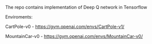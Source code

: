 The repo contains implementation of Deep Q network in Tensorflow


Enviroments:

CartPole-v0 - https://gym.openai.com/envs/CartPole-v1/

MountainCar-v0 - https://gym.openai.com/envs/MountainCar-v0/
